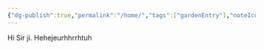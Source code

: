 ```yaml
---
{"dg-publish":true,"permalink":"/home/","tags":["gardenEntry"],"noteIcon":"","created":"2024-10-24T18:38:29.410+05:30","updated":"2024-11-07T14:04:32.887+05:30"}
---
```


Hi Sir ji. Hehejeurhhrrhtuh